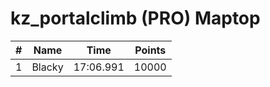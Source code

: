 # kz_portalclimb (PRO) Maptop

|  # | Name | Time | Points |
|-------------- | -------------- | -------------- | -------------- | 
| 1 | Blacky | 17:06.991 | 10000 | 

